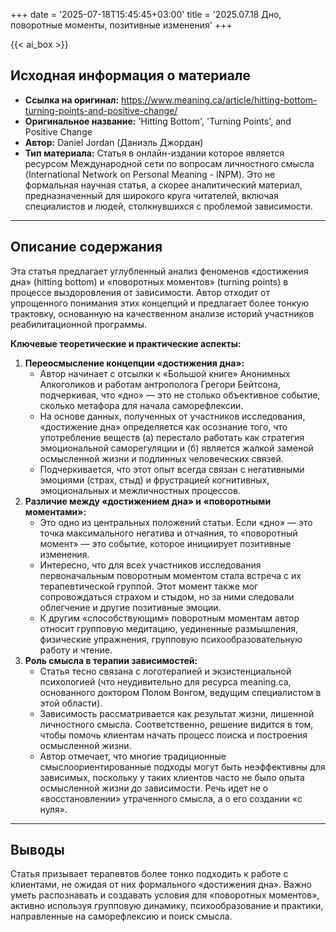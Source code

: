 +++
date = '2025-07-18T15:45:45+03:00'
title = '2025.07.18 Дно, поворотные моменты, позитивные изменения'
+++

{{< ai_box >}}

## Исходная информация о материале

* **Ссылка на оригинал:** https://www.meaning.ca/article/hitting-bottom-turning-points-and-positive-change/
* **Оригинальное название:** 'Hitting Bottom', 'Turning Points', and Positive Change
* **Автор:** Daniel Jordan (Даниэль Джордан)
* **Тип материала:** Статья в онлайн-издании которое является ресурсом Международной сети по вопросам личностного смысла (International Network on Personal Meaning \- INPM). Это не формальная научная статья, а скорее аналитический материал, предназначенный для широкого круга читателей, включая специалистов и людей, столкнувшихся с проблемой зависимости.

---

## Описание содержания

Эта статья предлагает углубленный анализ феноменов «достижения дна» (hitting bottom) и «поворотных моментов» (turning points) в процессе выздоровления от зависимости. Автор отходит от упрощенного понимания этих концепций и предлагает более тонкую трактовку, основанную на качественном анализе историй участников реабилитационной программы.

**Ключевые теоретические и практические аспекты:**

1. **Переосмысление концепции «достижения дна»:**
   * Автор начинает с отсылки к «Большой книге» Анонимных Алкоголиков и работам антрополога Грегори Бейтсона, подчеркивая, что «дно» — это не столько объективное событие, сколько метафора для начала саморефлексии.
   * На основе данных, полученных от участников исследования, «достижение дна» определяется как осознание того, что употребление веществ (а) перестало работать как стратегия эмоциональной саморегуляции и (б) является жалкой заменой осмысленной жизни и подлинных человеческих связей.
   * Подчеркивается, что этот опыт всегда связан с негативными эмоциями (страх, стыд) и фрустрацией когнитивных, эмоциональных и межличностных процессов.
2. **Различие между «достижением дна» и «поворотными моментами»:**
   * Это одно из центральных положений статьи. Если «дно» — это точка максимального негатива и отчаяния, то «поворотный момент» — это событие, которое инициирует позитивные изменения.
   * Интересно, что для всех участников исследования первоначальным поворотным моментом стала встреча с их терапевтической группой. Этот момент также мог сопровождаться страхом и стыдом, но за ними следовали облегчение и другие позитивные эмоции.
   * К другим «способствующим» поворотным моментам автор относит групповую медитацию, уединенные размышления, физические упражнения, групповую психообразовательную работу и чтение.
3. **Роль смысла в терапии зависимостей:**
   * Статья тесно связана с логотерапией и экзистенциальной психологией (что неудивительно для ресурса meaning.ca, основанного доктором Полом Вонгом, ведущим специалистом в этой области).
   * Зависимость рассматривается как результат жизни, лишенной личностного смысла. Соответственно, решение видится в том, чтобы помочь клиентам начать процесс поиска и построения осмысленной жизни.
   * Автор отмечает, что многие традиционные смыслоориентированные подходы могут быть неэффективны для зависимых, поскольку у таких клиентов часто не было опыта осмысленной жизни *до* зависимости. Речь идет не о «восстановлении» утраченного смысла, а о его создании «с нуля».

---

## Выводы

Статья призывает терапевтов более тонко подходить к работе с клиентами, не ожидая от них формального «достижения дна». Важно уметь распознавать и создавать условия для «поворотных моментов», активно используя групповую динамику, психообразование и практики, направленные на саморефлексию и поиск смысла.
